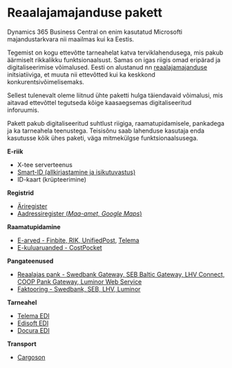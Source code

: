 # Reaalajamajanduse pakett
Dynamics 365 Business Central on enim kasutatud Microsofti majandustarkvara nii maailmas kui ka Eestis.  

Tegemist on kogu ettevõtte tarneahelat katva terviklahendusega, mis pakub äärmiselt rikkalikku funktsionaalsust. Samas on igas riigis omad eripärad ja digitaliseerimise võimalused. Eesti on alustanud nn <a href="https://www.realtimeeconomy.ee/" target="_blank">reaalajamajanduse</a> initsiatiiviga, et muuta nii ettevõtted kui ka keskkond konkurentsivõimelisemaks.  

Sellest tulenevalt oleme liitnud ühte paketti hulga täiendavaid võimalusi, mis aitavad ettevõttel tegutseda kõige kaasaegsemas digitaliseeritud inforuumis.  

Pakett pakub digitaliseeritud suhtlust riigiga, raamatupidamisele, pankadega ja ka tarneahela teenustega. Teisisõnu saab lahenduse kasutaja enda kasutusse kõik ühes paketi, väga mitmekülgse funktsionaalsusega.  


**E-riik**
- X-tee serverteenus
- <a href="https://apps.itera.ee/apps/smart-id/docs/en-US/app.html" target="_blank">Smart-ID (allkirjastamine ja isikutuvastus)</a>
- ID-kaart (krüpteerimine)

**Registrid**
- <a href="https://dynamicspartnersee.github.io/apps/estonian-business-register/docs/et-EE/help.html" target="_blank">Äriregister</a>
- <a href="https://apps.itera.ee/apps/Address-Autocomplete/docs/et-EE/app.html" target="_blank">Aadressiregister (_Maa-amet, Google Maps_)</a>

**Raamatupidamine**
- <a href="https://dynamicspartnersee.github.io/apps/einvoices-for-estonia/docs/et-EE/help.html" target="_blank">E-arved - Finbite, RIK, UnifiedPost</a>, <a href="https://dynamicspartnersee.github.io/apps/telema-edi/docs/et-EE/help.html" target="_blank">Telema</a>
- <a href="https://apps.itera.ee/apps/expense-reports/docs/et-EE/app.html" target="_blank">E-kuluaruanded - CostPocket</a>

**Pangateenused**
- <a href="https://apps.itera.ee/apps/realtime-bank/docs/et-EE/app.html" target="_blank">Reaalajas pank - Swedbank Gateway, SEB Baltic Gateway, LHV Connect, COOP Pank Gateway, Luminor Web Service</a>
- <a href="https://apps.itera.ee/apps/factoring/docs/et-EE/app.html" target="_blank">Faktooring - Swedbank, SEB, LHV, Luminor</a>

**Tarneahel**
- <a href="https://dynamicspartnersee.github.io/apps/telema-edi/docs/et-EE/help.html" target="_blank">Telema EDI</a>
- <a href="https://dynamicspartnersee.github.io/apps/telema-edi/docs/et-EE/help.html" target="_blank">Edisoft EDI</a>
- <a href="https://dynamicspartnersee.github.io/apps/telema-edi/docs/et-EE/help.html" target="_blank">Docura EDI</a>

**Transport**
- <a href="https://apps.itera.ee/apps/cargoson/docs/en-US/app.html" target="_blank">Cargoson</a>
